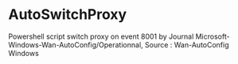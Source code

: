# AutoSwitchProxy
Powershell script switch proxy on event 8001 by Journal Microsoft-Windows-Wan-AutoConfig/Operationnal, Source : Wan-AutoConfig Windows 
